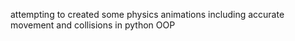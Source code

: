 attempting to created some physics animations including accurate movement and collisions in python OOP
